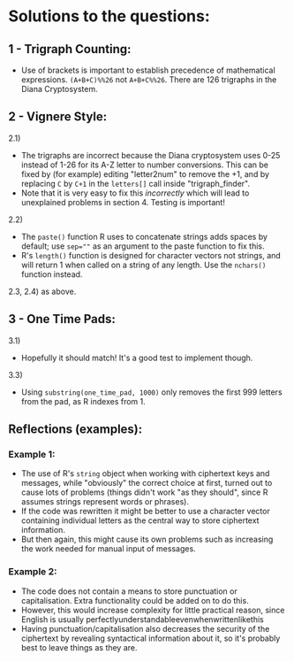 # Solutions to the questions:

## 1 - Trigraph Counting:

* Use of brackets is important to establish precedence of mathematical expressions. `(A+B+C)%%26` not `A+B+C%%26`. There are 126 trigraphs in the Diana Cryptosystem.

## 2 - Vignere Style:

2.1)
* The trigraphs are incorrect because the Diana cryptosystem uses 0-25 instead of 1-26 for its A-Z letter to number conversions. This can be fixed by (for example) editing "letter2num" to remove the +1, and by replacing `C` by `C+1` in the `letters[]` call inside "trigraph_finder".
* Note that it is very easy to fix this *incorrectly* which will lead to unexplained problems in section 4. Testing is important!

2.2)
* The `paste()` function R uses to concatenate strings adds spaces by default; use `sep=""` as an argument to the paste function to fix this.
* R's `length()` function is designed for character vectors not strings, and will return 1 when called on a string of any length. Use the `nchars()` function instead.

2.3, 2.4) as above.

## 3 - One Time Pads:

3.1)
* Hopefully it should match! It's a good test to implement though.

3.3)
* Using `substring(one_time_pad, 1000)` only removes the first 999 letters from the pad, as R indexes from 1.

## Reflections (examples):
### Example 1:
* The use of R's `string` object when working with ciphertext keys and messages, while "obviously" the correct choice at first, turned out to cause lots of problems (things didn't work "as they should", since R assumes strings represent words or phrases).
* If the code was rewritten it might be better to use a character vector containing individual letters as the central way to store ciphertext information.
* But then again, this might cause its own problems such as increasing the work needed for manual input of messages.

### Example 2:
* The code does not contain a means to store punctuation or capitalisation. Extra functionality could be added on to do this.
* However, this would increase complexity for little practical reason, since English is usually perfectlyunderstandableevenwhenwrittenlikethis
* Having punctuation/capitalisation also decreases the security of the ciphertext by revealing syntactical information about it, so it's probably best to leave things as they are.
